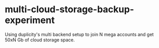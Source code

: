 # multi-cloud-storage-backup-experiment
Using duplicity's multi backend setup to join N mega accounts and get 50xN Gb of cloud storage space.

